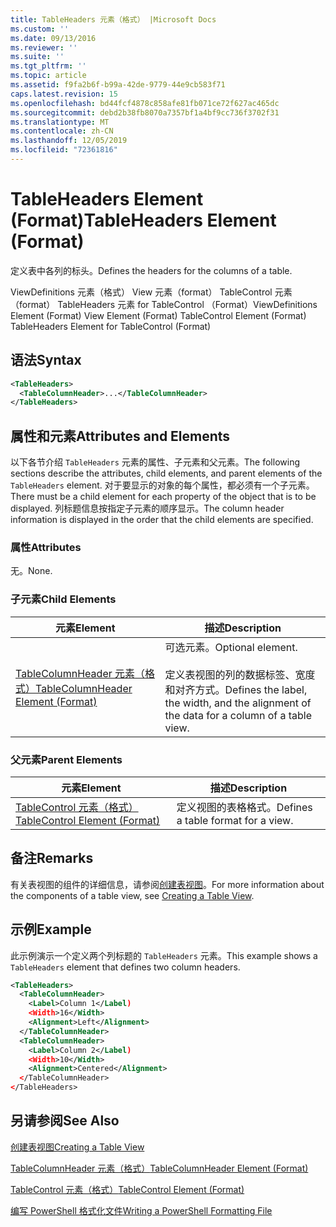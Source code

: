 ```yaml
---
title: TableHeaders 元素（格式） |Microsoft Docs
ms.custom: ''
ms.date: 09/13/2016
ms.reviewer: ''
ms.suite: ''
ms.tgt_pltfrm: ''
ms.topic: article
ms.assetid: f9fa2b6f-b99a-42de-9779-44e9cb583f71
caps.latest.revision: 15
ms.openlocfilehash: bd44fcf4878c858afe81fb071ce72f627ac465dc
ms.sourcegitcommit: debd2b38fb8070a7357bf1a4bf9cc736f3702f31
ms.translationtype: MT
ms.contentlocale: zh-CN
ms.lasthandoff: 12/05/2019
ms.locfileid: "72361816"
---
```

# <a name="tableheaders-element-format"></a><span data-ttu-id="c19d7-102">TableHeaders Element (Format)</span><span class="sxs-lookup"><span data-stu-id="c19d7-102">TableHeaders Element (Format)</span></span>

<span data-ttu-id="c19d7-103">定义表中各列的标头。</span><span class="sxs-lookup"><span data-stu-id="c19d7-103">Defines the headers for the columns of a table.</span></span>

<span data-ttu-id="c19d7-104">ViewDefinitions 元素（格式） View 元素（format） TableControl 元素（format） TableHeaders 元素 for TableControl （Format）</span><span class="sxs-lookup"><span data-stu-id="c19d7-104">ViewDefinitions Element (Format) View Element (Format) TableControl Element (Format) TableHeaders Element for TableControl (Format)</span></span>

## <a name="syntax"></a><span data-ttu-id="c19d7-105">语法</span><span class="sxs-lookup"><span data-stu-id="c19d7-105">Syntax</span></span>

```xml
<TableHeaders>
  <TableColumnHeader>...</TableColumnHeader>
</TableHeaders>

```

## <a name="attributes-and-elements"></a><span data-ttu-id="c19d7-106">属性和元素</span><span class="sxs-lookup"><span data-stu-id="c19d7-106">Attributes and Elements</span></span>

<span data-ttu-id="c19d7-107">以下各节介绍 `TableHeaders` 元素的属性、子元素和父元素。</span><span class="sxs-lookup"><span data-stu-id="c19d7-107">The following sections describe the attributes, child elements, and parent elements of the `TableHeaders` element.</span></span> <span data-ttu-id="c19d7-108">对于要显示的对象的每个属性，都必须有一个子元素。</span><span class="sxs-lookup"><span data-stu-id="c19d7-108">There must be a child element for each property of the object that is to be displayed.</span></span> <span data-ttu-id="c19d7-109">列标题信息按指定子元素的顺序显示。</span><span class="sxs-lookup"><span data-stu-id="c19d7-109">The column header information is displayed in the order that the child elements are specified.</span></span>

### <a name="attributes"></a><span data-ttu-id="c19d7-110">属性</span><span class="sxs-lookup"><span data-stu-id="c19d7-110">Attributes</span></span>

<span data-ttu-id="c19d7-111">无。</span><span class="sxs-lookup"><span data-stu-id="c19d7-111">None.</span></span>

### <a name="child-elements"></a><span data-ttu-id="c19d7-112">子元素</span><span class="sxs-lookup"><span data-stu-id="c19d7-112">Child Elements</span></span>

|<span data-ttu-id="c19d7-113">元素</span><span class="sxs-lookup"><span data-stu-id="c19d7-113">Element</span></span>|<span data-ttu-id="c19d7-114">描述</span><span class="sxs-lookup"><span data-stu-id="c19d7-114">Description</span></span>|
|-------------|-----------------|
|[<span data-ttu-id="c19d7-115">TableColumnHeader 元素（格式）</span><span class="sxs-lookup"><span data-stu-id="c19d7-115">TableColumnHeader Element (Format)</span></span>](./tablecolumnheader-element-format.md)|<span data-ttu-id="c19d7-116">可选元素。</span><span class="sxs-lookup"><span data-stu-id="c19d7-116">Optional element.</span></span><br /><br /> <span data-ttu-id="c19d7-117">定义表视图的列的数据标签、宽度和对齐方式。</span><span class="sxs-lookup"><span data-stu-id="c19d7-117">Defines the label, the width, and the alignment of the data for a column of a table view.</span></span>|

### <a name="parent-elements"></a><span data-ttu-id="c19d7-118">父元素</span><span class="sxs-lookup"><span data-stu-id="c19d7-118">Parent Elements</span></span>

|<span data-ttu-id="c19d7-119">元素</span><span class="sxs-lookup"><span data-stu-id="c19d7-119">Element</span></span>|<span data-ttu-id="c19d7-120">描述</span><span class="sxs-lookup"><span data-stu-id="c19d7-120">Description</span></span>|
|-------------|-----------------|
|[<span data-ttu-id="c19d7-121">TableControl 元素（格式）</span><span class="sxs-lookup"><span data-stu-id="c19d7-121">TableControl Element (Format)</span></span>](./tablecontrol-element-format.md)|<span data-ttu-id="c19d7-122">定义视图的表格格式。</span><span class="sxs-lookup"><span data-stu-id="c19d7-122">Defines a table format for a view.</span></span>|

## <a name="remarks"></a><span data-ttu-id="c19d7-123">备注</span><span class="sxs-lookup"><span data-stu-id="c19d7-123">Remarks</span></span>

<span data-ttu-id="c19d7-124">有关表视图的组件的详细信息，请参阅[创建表视图](./creating-a-table-view.md)。</span><span class="sxs-lookup"><span data-stu-id="c19d7-124">For more information about the components of a table view, see [Creating a Table View](./creating-a-table-view.md).</span></span>

## <a name="example"></a><span data-ttu-id="c19d7-125">示例</span><span class="sxs-lookup"><span data-stu-id="c19d7-125">Example</span></span>

<span data-ttu-id="c19d7-126">此示例演示一个定义两个列标题的 `TableHeaders` 元素。</span><span class="sxs-lookup"><span data-stu-id="c19d7-126">This example shows a `TableHeaders` element that defines two column headers.</span></span>

```xml
<TableHeaders>
  <TableColumnHeader>
    <Label>Column 1</Label)
    <Width>16</Width>
    <Alignment>Left</Alignment>
  </TableColumnHeader>
  <TableColumnHeader>
    <Label>Column 2</Label)
    <Width>10</Width>
    <Alignment>Centered</Alignment>
  </TableColumnHeader>
</TableHeaders>
```

## <a name="see-also"></a><span data-ttu-id="c19d7-127">另请参阅</span><span class="sxs-lookup"><span data-stu-id="c19d7-127">See Also</span></span>

[<span data-ttu-id="c19d7-128">创建表视图</span><span class="sxs-lookup"><span data-stu-id="c19d7-128">Creating a Table View</span></span>](./creating-a-table-view.md)

[<span data-ttu-id="c19d7-129">TableColumnHeader 元素（格式）</span><span class="sxs-lookup"><span data-stu-id="c19d7-129">TableColumnHeader Element (Format)</span></span>](./tablecolumnheader-element-format.md)

[<span data-ttu-id="c19d7-130">TableControl 元素（格式）</span><span class="sxs-lookup"><span data-stu-id="c19d7-130">TableControl Element (Format)</span></span>](./tablecontrol-element-format.md)

[<span data-ttu-id="c19d7-131">编写 PowerShell 格式化文件</span><span class="sxs-lookup"><span data-stu-id="c19d7-131">Writing a PowerShell Formatting File</span></span>](./writing-a-powershell-formatting-file.md)
